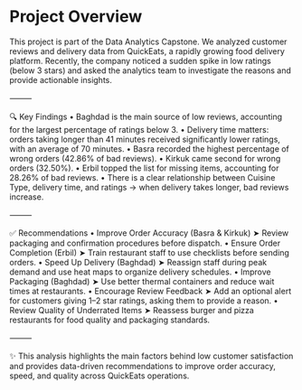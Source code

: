 # Project Overview
This project is part of the Data Analytics Capstone.
We analyzed customer reviews and delivery data from QuickEats, a rapidly growing food delivery platform.
Recently, the company noticed a sudden spike in low ratings (below 3 stars) and asked the analytics team to investigate the reasons and provide actionable insights.

⸻

🔍 Key Findings
 • Baghdad is the main source of low reviews, accounting for the largest percentage of ratings below 3.
 • Delivery time matters: orders taking longer than 41 minutes received significantly lower ratings, with an average of 70 minutes.
 • Basra recorded the highest percentage of wrong orders (42.86% of bad reviews).
 • Kirkuk came second for wrong orders (32.50%).
 • Erbil topped the list for missing items, accounting for 28.26% of bad reviews.
 • There is a clear relationship between Cuisine Type, delivery time, and ratings → when delivery takes longer, bad reviews increase.

⸻

✅ Recommendations
 • Improve Order Accuracy (Basra & Kirkuk)
➤ Review packaging and confirmation procedures before dispatch.
 • Ensure Order Completion (Erbil)
➤ Train restaurant staff to use checklists before sending orders.
 • Speed Up Delivery (Baghdad)
➤ Reassign staff during peak demand and use heat maps to organize delivery schedules.
 • Improve Packaging (Baghdad)
➤ Use better thermal containers and reduce wait times at restaurants.
 • Encourage Review Feedback
➤ Add an optional alert for customers giving 1–2 star ratings, asking them to provide a reason.
 • Review Quality of Underrated Items
➤ Reassess burger and pizza restaurants for food quality and packaging standards.

⸻

✨ This analysis highlights the main factors behind low customer satisfaction and provides data-driven recommendations to improve order accuracy, speed, and quality across QuickEats operations.

